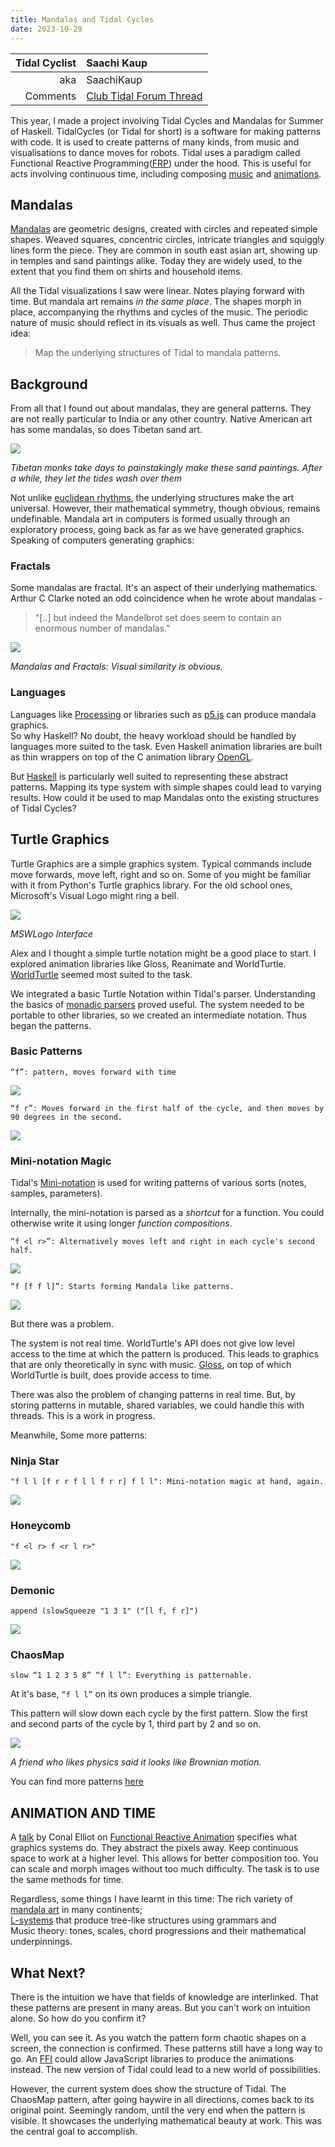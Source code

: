```yaml
---
title: Mandalas and Tidal Cycles 
date: 2023-10-29
---
```


| Tidal Cyclist | Saachi Kaup                                              |
|--------------:|:---------------------------------------------------------|
|           aka | SaachiKaup                                               |
|      Comments | [Club Tidal Forum Thread](https://club.tidalcycles.org/) |

This year, I made a project involving Tidal Cycles and Mandalas for Summer of Haskell. TidalCycles (or Tidal for short) is a software for making patterns with code. It is used to create patterns of many kinds, from music and visualisations to dance moves for robots. Tidal uses a paradigm called Functional Reactive Programming([FRP](https://wiki.haskell.org/Functional_Reactive_Programming)) under the hood. This is useful for acts involving continuous time, including composing [music](https://www.cs.yale.edu/homes/hudak/Papers/HSoM.pdf) and [animations](http://conal.net/papers/icfp97/icfp97.pdf). 

## Mandalas

[Mandalas](https://en.wikipedia.org/wiki/Mandala) are geometric designs, created with circles and repeated simple shapes. Weaved squares, concentric circles, intricate triangles and squiggly lines form the piece. They are common in south east asian art, showing up in temples and sand paintings alike. Today they are widely used, to the extent that you find them on shirts and household items.

All the Tidal visualizations I saw were linear. Notes playing forward with time. But mandala art remains _in the same place_. The shapes morph in place, accompanying the rhythms and cycles of the music. The periodic nature of music should reflect in its visuals as well. Thus came the project idea: 

> Map the underlying structures of Tidal to mandala patterns.


## Background 
From all that I found out about mandalas, they are general patterns. They are not really particular to India or any other country. Native American art has some mandalas, so does Tibetan sand art.

![](images/mandalas/11695295665168.png)

_Tibetan monks take days to painstakingly make these sand paintings. After a while, they let the tides wash over them_

Not unlike [euclidean rhythms](https://cgm.cs.mcgill.ca/~godfried/publications/banff.pdf), the underlying structures make the art universal. However, their mathematical symmetry, though obvious, remains undefinable. Mandala art in computers is formed usually through an exploratory process, going back as far as we have generated graphics. Speaking of computers generating graphics:

### Fractals 

Some mandalas are fractal. It's an aspect of their underlying
mathematics. Arthur C Clarke noted an odd coincidence when he wrote
about mandalas -

> "\[..\] but indeed the Mandelbrot set does seem to contain an enormous
> number of mandalas."

![](images/mandalas/11695295665168.png)

_Mandalas and Fractals: Visual similarity is obvious._

### Languages 

Languages like [Processing](https://processing.org/) or libraries such as
[p5.js](https://p5js.org/) can produce mandala graphics.\
So why Haskell?
No doubt, the heavy workload should be handled by languages more suited
to the task. Even Haskell animation libraries are built as thin wrappers
on top of the C animation library [OpenGL](https://www.opengl.org/). 

But [Haskell](https://tidalcycles.org/docs/innards/haskell/) is particularly well suited to representing these abstract
patterns. Mapping its type system with simple shapes could lead to
varying results. How could it be used to map Mandalas onto the existing
structures of Tidal Cycles?

## Turtle Graphics 
Turtle Graphics are a simple graphics system. Typical commands include
move forwards, move left, right and so on. Some of you might be familiar
with it from Python\'s Turtle graphics library. For the old school ones,
Microsoft\'s Visual Logo might ring a bell.

![](images/mandalas/71695295665170.png)

_MSWLogo Interface_

Alex and I thought a simple turtle notation might be a good place
to start. I explored animation libraries like Gloss, Reanimate and
WorldTurtle. [WorldTurtle](https://hackage.haskell.org/package/worldturtle-0.3.1.0/docs/Graphics-WorldTurtle.html#t:TurtleCommand) seemed most suited to the task.

We integrated a basic Turtle Notation within Tidal\'s parser.
Understanding the basics of [monadic parsers](https://www.cmi.ac.in/~spsuresh/teaching/prgh15/papers/monadic-parsing.pdf) proved useful.
The system needed to be portable to other libraries, so we created an
intermediate notation. Thus began the patterns.

### Basic Patterns

```
“f”: pattern, moves forward with time
```
![](images/mandalas/image-21696056162615.png)


```
“f r”: Moves forward in the first half of the cycle, and then moves by 90 degrees in the second.
```

![](images/mandalas/resized.png)

### Mini-notation Magic

Tidal's [Mini-notation](https://tidalcycles.org/docs/reference/mini_notation/) is used for writing patterns of various sorts
(notes, samples, parameters).

Internally, the mini-notation is parsed as a *shortcut* for a function.
You could otherwise write it using longer *function compositions*.

```
“f <l r>”: Alternatively moves left and right in each cycle's second half.
```
![](images/mandalas/31695295665169.png)


```
“f [f f l]”: Starts forming Mandala like patterns.
```

![](images/mandalas/image-61696055979382.png)

But there was a problem.

The system is not real time. WorldTurtle's API does not give low level
access to the time at which the pattern is produced. This leads to
graphics that are only theoretically in sync with music. [Gloss](https://hackage.haskell.org/package/gloss-1.13.2.2/docs/), on top
of which WorldTurtle is built, does provide access to time. 

There was also the problem of changing patterns in real time. But, by
storing patterns in mutable, shared variables, we could handle this with
threads. This is a work in progress.

Meanwhile, Some more patterns:

### Ninja Star
```
"f l l [f r r f l l f r r] f l l": Mini-notation magic at hand, again.
```

![](images/mandalas/01695295665169.png)

### Honeycomb

```
"f <l r> f <r l r>"
```

![](images/mandalas/71695295665166.png)

### Demonic

```
append (slowSqueeze "1 3 1" ("[l f, f r]")
```

![](images/mandalas/41695295665168.png)

### ChaosMap

```
slow “1 1 2 3 5 8” “f l l”: Everything is patternable.

```
At it's base, `“f l l”` on its own produces a simple triangle.

This pattern will slow down each cycle by the first pattern. Slow the first
and second parts of the cycle by 1, third part by 2 and so on.

![](images/mandalas/21695295665169.png)

_A friend who likes physics said it looks like Brownian motion._

You can find more patterns
[here](https://accidental-microwave-56b.notion.site/Documenting-Patterns-3bd08d813de34185ae517f35adc6909f?pvs=4 "null")


## ANIMATION AND TIME

A [talk](https://www.youtube.com/watch?v=rfmkzp76M4M) by Conal Elliot on [Functional Reactive
Animation](http://conal.net/papers/icfp97/icfp97.pdf) specifies what graphics systems do. They
abstract the pixels away. Keep continuous space to work at a higher
level. This allows for better composition too. You can scale and morph
images without too much difficulty. The task is to use the same methods
for time.

Regardless, some things I have learnt in this time: The rich variety of
[mandala art](https://accidental-microwave-56b.notion.site/Mandalas-Shared-Refs-bf817a8230ca4cfbaa97b95793f5c083) in many continents; \
[L-systems](http://algorithmicbotany.org/papers/abop/abop.pdf)
that produce tree-like structures using grammars and \
Music theory: tones, scales, chord progressions and their mathematical underpinnings.

## What Next? 
There is the intuition we have that fields of knowledge are interlinked.
That these patterns are present in many areas. But you can't work on
intuition alone. So how do you confirm it? 

Well, you can see it. As you watch the pattern form chaotic shapes on a screen, the connection is confirmed. These patterns still have a long way to go. An [FFI](https://ghc.gitlab.haskell.org/ghc/doc/users_guide/javascript.html) could allow JavaScript libraries to produce the animations instead. The new version of Tidal could lead to a new world of possibilities. 

However, the current system does show the structure of Tidal. The ChaosMap pattern, after going haywire in all directions, comes back to its original point. Seemingly random, until the very end when the pattern is visible.  It showcases the underlying mathematical beauty at work. This was the central goal to accomplish. 
